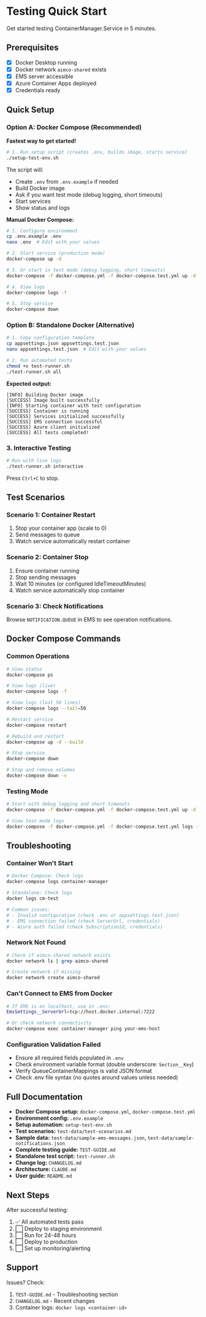 # Testing Quick Start

Get started testing ContainerManager.Service in 5 minutes.

## Prerequisites

- [x] Docker Desktop running
- [x] Docker network `aimco-shared` exists
- [x] EMS server accessible
- [x] Azure Container Apps deployed
- [x] Credentials ready

## Quick Setup

### Option A: Docker Compose (Recommended)

**Fastest way to get started!**

```bash
# 1. Run setup script (creates .env, builds image, starts service)
./setup-test-env.sh
```

The script will:
- Create `.env` from `.env.example` if needed
- Build Docker image
- Ask if you want test mode (debug logging, short timeouts)
- Start services
- Show status and logs

**Manual Docker Compose:**

```bash
# 1. Configure environment
cp .env.example .env
nano .env  # Edit with your values

# 2. Start service (production mode)
docker-compose up -d

# 3. Or start in test mode (debug logging, short timeouts)
docker-compose -f docker-compose.yml -f docker-compose.test.yml up -d

# 4. View logs
docker-compose logs -f

# 5. Stop service
docker-compose down
```

### Option B: Standalone Docker (Alternative)

```bash
# 1. Copy configuration template
cp appsettings.json appsettings.test.json
nano appsettings.test.json  # Edit with your values

# 2. Run automated tests
chmod +x test-runner.sh
./test-runner.sh all
```

**Expected output:**
```
[INFO] Building Docker image
[SUCCESS] Image built successfully
[INFO] Starting container with test configuration
[SUCCESS] Container is running
[SUCCESS] Services initialized successfully
[SUCCESS] EMS connection successful
[SUCCESS] Azure client initialized
[SUCCESS] All tests completed!
```

### 3. Interactive Testing

```bash
# Run with live logs
./test-runner.sh interactive
```

Press `Ctrl+C` to stop.

## Test Scenarios

### Scenario 1: Container Restart
1. Stop your container app (scale to 0)
2. Send messages to queue
3. Watch service automatically restart container

### Scenario 2: Container Stop
1. Ensure container running
2. Stop sending messages
3. Wait 10 minutes (or configured IdleTimeoutMinutes)
4. Watch service automatically stop container

### Scenario 3: Check Notifications
Browse `NOTIFICATION.QUEUE` in EMS to see operation notifications.

## Docker Compose Commands

### Common Operations
```bash
# View status
docker-compose ps

# View logs (live)
docker-compose logs -f

# View logs (last 50 lines)
docker-compose logs --tail=50

# Restart service
docker-compose restart

# Rebuild and restart
docker-compose up -d --build

# Stop service
docker-compose down

# Stop and remove volumes
docker-compose down -v
```

### Testing Mode
```bash
# Start with debug logging and short timeouts
docker-compose -f docker-compose.yml -f docker-compose.test.yml up -d

# View test mode logs
docker-compose -f docker-compose.yml -f docker-compose.test.yml logs -f
```

## Troubleshooting

### Container Won't Start
```bash
# Docker Compose: Check logs
docker-compose logs container-manager

# Standalone: Check logs
docker logs cm-test

# Common issues:
# - Invalid configuration (check .env or appsettings.test.json)
# - EMS connection failed (check ServerUrl, credentials)
# - Azure auth failed (check SubscriptionId, credentials)
```

### Network Not Found
```bash
# Check if aimco-shared network exists
docker network ls | grep aimco-shared

# Create network if missing
docker network create aimco-shared
```

### Can't Connect to EMS from Docker
```bash
# If EMS is on localhost, use in .env:
EmsSettings__ServerUrl=tcp://host.docker.internal:7222

# Or check network connectivity
docker-compose exec container-manager ping your-ems-host
```

### Configuration Validation Failed
- Ensure all required fields populated in `.env`
- Check environment variable format (double underscore: `Section__Key`)
- Verify QueueContainerMappings is valid JSON format
- Check .env file syntax (no quotes around values unless needed)

## Full Documentation

- **Docker Compose setup:** `docker-compose.yml`, `docker-compose.test.yml`
- **Environment config:** `.env.example`
- **Setup automation:** `setup-test-env.sh`
- **Test scenarios:** `test-data/test-scenarios.md`
- **Sample data:** `test-data/sample-ems-messages.json`, `test-data/sample-notifications.json`
- **Complete testing guide:** `TEST-GUIDE.md`
- **Standalone test script:** `test-runner.sh`
- **Change log:** `CHANGELOG.md`
- **Architecture:** `CLAUDE.md`
- **User guide:** `README.md`

## Next Steps

After successful testing:
1. ✅ All automated tests pass
2. ⬜ Deploy to staging environment
3. ⬜ Run for 24-48 hours
4. ⬜ Deploy to production
5. ⬜ Set up monitoring/alerting

## Support

Issues? Check:
1. `TEST-GUIDE.md` - Troubleshooting section
2. `CHANGELOG.md` - Recent changes
3. Container logs: `docker logs <container-id>`